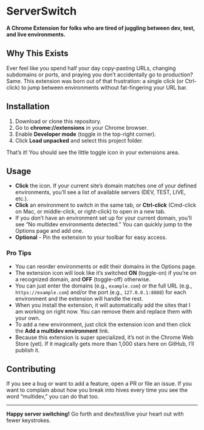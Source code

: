 
# ServerSwitch

**A Chrome Extension for folks who are tired of juggling between dev, test, and live environments.**

## Why This Exists

Ever feel like you spend half your day copy-pasting URLs, changing subdomains or ports, and praying you don’t accidentally go to production? Same. This extension was born out of that frustration: a single click (or Ctrl-click) to jump between environments without fat-fingering your URL bar.

## Installation

1.  Download or clone this repository.
2.  Go to **chrome://extensions** in your Chrome browser.
3.  Enable **Developer mode** (toggle in the top-right corner).
4.  Click **Load unpacked** and select this project folder.

That’s it! You should see the little toggle icon in your extensions area.

## Usage

-   **Click** the icon. If your current site’s domain matches one of your defined environments, you’ll see a list of available servers (DEV, TEST, LIVE, etc.).
-   **Click** an environment to switch in the same tab, or **Ctrl-click** (Cmd-click on Mac, or middle-click, or right-click) to open in a new tab.
-   If you don’t have an environment set up for your current domain, you’ll see “No multidev environments detected.” You can quickly jump to the Options page and add one.
-  **Optional** - Pin the extension to your toolbar for easy access.

### Pro Tips

-   You can reorder environments or edit their domains in the Options page.
-   The extension icon will look like it’s switched **ON** (toggle-on) if you’re on a recognized domain, and **OFF** (toggle-off) otherwise.
-   You can just enter the domains (e.g., `example.com`) or the full URL (e.g., `https://example.com`) and/or the port (e.g., `127.0.0.1:8080`) for each environment and the extension will handle the rest.
-   When you install the extension, it will automatically add the sites that I am working on right now. You can remove them and replace them with your own.
-   To add a new environment, just click the extension icon and then click the **Add a multidev environment** link.
-   Because this extension is super specialized, it’s not in the Chrome Web Store (yet). If it magically gets more than 1,000 stars here on GitHub, I’ll publish it. 

## Contributing

If you see a bug or want to add a feature, open a PR or file an issue. If you want to complain about how you break into hives every time you see the word “multidev,” you can do that too.

----------

**Happy server switching!** Go forth and dev/test/live your heart out with fewer keystrokes.